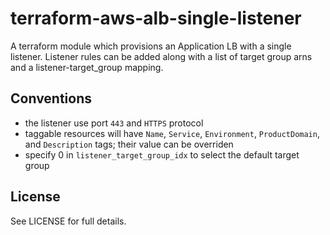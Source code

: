 # terraform-aws-alb-single-listener
A terraform module which provisions an Application LB with a single listener. Listener rules can be added along with a list of target group arns and a listener-target_group mapping.


## Conventions
- the listener use port `443` and `HTTPS` protocol
- taggable resources will have `Name`, `Service`, `Environment`, `ProductDomain`, and `Description` tags; their value can be overriden
- specify 0 in `listener_target_group_idx` to select the default target group

## License

See LICENSE for full details.
